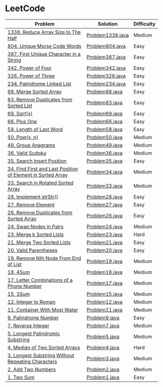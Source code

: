 # LeetCode
| Problem                                                                                                                                              | Solution                                                  | Difficulty |
|------------------------------------------------------------------------------------------------------------------------------------------------------|-----------------------------------------------------------|------------|
| [1338. Reduce Array Size to The Half](https://leetcode.com/problems/reduce-array-size-to-the-half)                                                   | [Problem1338.java](src/ru/zivo/problems/Problem1338.java) | Medium     |
| [804. Unique Morse Code Words](https://leetcode.com/problems/unique-morse-code-words)                                                                | [Problem804.java](src/ru/zivo/problems/Problem804.java)   | Easy       |
| [387. First Unique Character in a String](https://leetcode.com/problems/first-unique-character-in-a-string)                                          | [Problem387.java](src/ru/zivo/problems/Problem387.java)   | Easy       |
| [342. Power of Four](https://leetcode.com/problems/power-of-four)                                                                                    | [Problem342.java](src/ru/zivo/problems/Problem342.java)   | Easy       |
| [326. Power of Three](https://leetcode.com/problems/power-of-three)                                                                                  | [Problem326.java](src/ru/zivo/problems/Problem326.java)   | Easy       |
| [234. Palindrome Linked List](https://leetcode.com/problems/palindrome-linked-list)                                                                  | [Problem234.java](src/ru/zivo/problems/Problem234.java)   | Easy       |
| [88. Merge Sorted Array](https://leetcode.com/problems/merge-sorted-array)                                                                           | [Problem88.java](src/ru/zivo/problems/Problem88.java)     | Easy       |
| [83. Remove Duplicates from Sorted List](https://leetcode.com/problems/remove-duplicates-from-sorted-list)                                           | [Problem83.java](src/ru/zivo/problems/Problem83.java)     | Easy       |
| [69. Sqrt(x)](https://leetcode.com/problems/sqrtx)                                                                                                   | [Problem69.java](src/ru/zivo/problems/Problem69.java)     | Easy       |
| [66. Plus One](https://leetcode.com/problems/plus-one)                                                                                               | [Problem66.java](src/ru/zivo/problems/Problem66.java)     | Easy       |
| [58. Length of Last Word](https://leetcode.com/problems/length-of-last-word)                                                                         | [Problem58.java](src/ru/zivo/problems/Problem58.java)     | Easy       |
| [50. Pow(x, n)](https://leetcode.com/problems/powx-n)                                                                                                | [Problem50.java](src/ru/zivo/problems/Problem50.java)     | Medium     |
| [49. Group Anagrams](https://leetcode.com/problems/group-anagrams)                                                                                   | [Problem49.java](src/ru/zivo/problems/Problem49.java)     | Medium     |
| [36. Valid Sudoku](https://leetcode.com/problems/valid-sudoku)                                                                                       | [Problem36.java](src/ru/zivo/problems/Problem36.java)     | Medium     |
| [35. Search Insert Position](https://leetcode.com/problems/search-insert-position)                                                                   | [Problem35.java](src/ru/zivo/problems/Problem35.java)     | Easy       |
| [34. Find First and Last Position of Element in Sorted Array](https://leetcode.com/problems/find-first-and-last-position-of-element-in-sorted-array) | [Problem34.java](src/ru/zivo/problems/Problem34.java)     | Medium     |
| [33. Search in Rotated Sorted Array](https://leetcode.com/problems/search-in-rotated-sorted-array)                                                   | [Problem33.java](src/ru/zivo/problems/Problem33.java)     | Medium     |
| [28. Implement strStr()](https://leetcode.com/problems/implement-strstr)                                                                             | [Problem28.java](src/ru/zivo/problems/Problem28.java)     | Easy       |
| [27. Remove Element](https://leetcode.com/problems/remove-element)                                                                                   | [Problem27.java](src/ru/zivo/problems/Problem27.java)     | Easy       |
| [26. Remove Duplicates from Sorted Array](https://leetcode.com/problems/remove-duplicates-from-sorted-array)                                         | [Problem26.java](src/ru/zivo/problems/Problem26.java)     | Easy       |
| [24. Swap Nodes in Pairs](https://leetcode.com/problems/swap-nodes-in-pairs)                                                                         | [Problem24.java](src/ru/zivo/problems/Problem24.java)     | Medium     |
| [23. Merge k Sorted Lists](https://leetcode.com/problems/merge-k-sorted-lists)                                                                       | [Problem23.java](src/ru/zivo/problems/Problem23.java)     | Hard       |
| [21. Merge Two Sorted Lists](https://leetcode.com/problems/merge-two-sorted-lists)                                                                   | [Problem21.java](src/ru/zivo/problems/Problem21.java)     | Easy       |
| [20. Valid Parentheses](https://leetcode.com/problems/valid-parentheses)                                                                             | [Problem20.java](src/ru/zivo/problems/Problem20.java)     | Easy       |
| [19. Remove Nth Node From End of List](https://leetcode.com/problems/remove-nth-node-from-end-of-list)                                               | [Problem19.java](src/ru/zivo/problems/Problem19.java)     | Medium     |
| [18. 4Sum](https://leetcode.com/problems/4sum)                                                                                                       | [Problem18.java](src/ru/zivo/problems/Problem18.java)     | Medium     |
| [17. Letter Combinations of a Phone Number](https://leetcode.com/problems/letter-combinations-of-a-phone-number)                                     | [Problem17.java](src/ru/zivo/problems/Problem17.java)     | Medium     |
| [15. 3Sum](https://leetcode.com/problems/3sum)                                                                                                       | [Problem15.java](src/ru/zivo/problems/Problem15.java)     | Medium     |
| [12. Integer to Roman](https://leetcode.com/problems/integer-to-roman)                                                                               | [Problem12.java](src/ru/zivo/problems/Problem12.java)     | Medium     |
| [11. Container With Most Water](https://leetcode.com/problems/container-with-most-water)                                                             | [Problem11.java](src/ru/zivo/problems/Problem11.java)     | Medium     |
| [9. Palindrome Number](https://leetcode.com/problems/palindrome-number)                                                                              | [Problem9.java](src/ru/zivo/problems/Problem9.java)       | Easy       |
| [7. Reverse Integer](https://leetcode.com/problems/reverse-integer)                                                                                  | [Problem7.java](src/ru/zivo/problems/Problem7.java)       | Medium     |
| [5. Longest Palindromic Substring](https://leetcode.com/problems/longest-palindromic-substring)                                                      | [Problem5.java](src/ru/zivo/problems/Problem5.java)       | Medium     |
| [4. Median of Two Sorted Arrays](https://leetcode.com/problems/median-of-two-sorted-arrays)                                                          | [Problem4.java](src/ru/zivo/problems/Problem4.java)       | Hard       |
| [3. Longest Substring Without Repeating Characters](https://leetcode.com/problems/longest-substring-without-repeating-characters)                    | [Problem3.java](src/ru/zivo/problems/Problem3.java)       | Medium     |
| [2. Add Two Numbers](https://leetcode.com/problems/add-two-numbers)                                                                                  | [Problem2.java](src/ru/zivo/problems/Problem2.java)       | Medium     |
| [1. Two Sum](https://leetcode.com/problems/two-sum)                                                                                                  | [Problem1.java](src/ru/zivo/problems/Problem1.java)       | Easy       |

